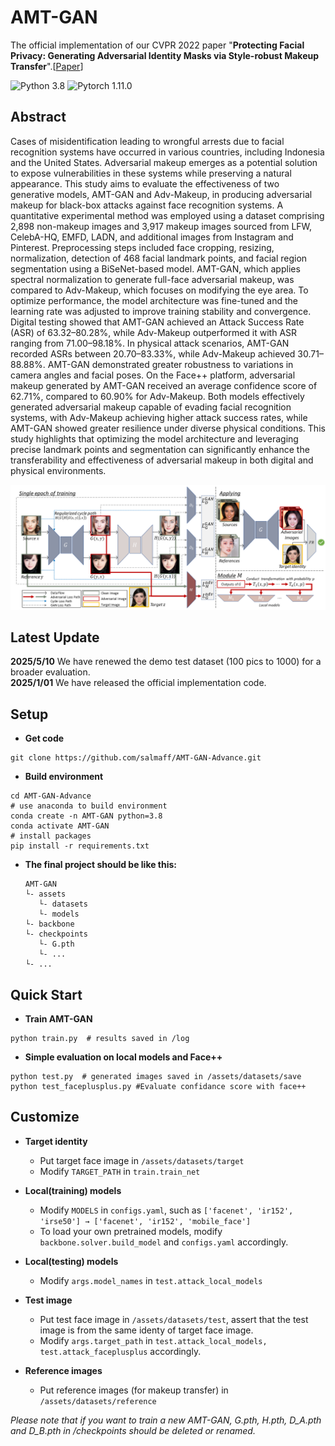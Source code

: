 # AMT-GAN

The official implementation of our CVPR 2022 paper "**Protecting Facial Privacy: Generating Adversarial Identity Masks via Style-robust Makeup Transfer**".[[Paper](https://arxiv.org/abs/2203.03121)] 

![Python 3.8](https://img.shields.io/badge/python-3.8-green.svg?style=plastic)
![Pytorch 1.11.0](https://img.shields.io/badge/pytorch-1.11.0-red.svg?style=plastic)

## Abstract
Cases of misidentification leading to wrongful arrests due to facial recognition systems have occurred in various countries, including Indonesia and the United States. Adversarial makeup emerges as a potential solution to expose vulnerabilities in these systems while preserving a natural appearance. This study aims to evaluate the effectiveness of two generative models, AMT-GAN and Adv-Makeup, in producing adversarial makeup for black-box attacks against face recognition systems. A quantitative experimental method was employed using a dataset comprising 2,898 non-makeup images and 3,917 makeup images sourced from LFW, CelebA-HQ, EMFD, LADN, and additional images from Instagram and Pinterest. Preprocessing steps included face cropping, resizing, normalization, detection of 468 facial landmark points, and facial region segmentation using a BiSeNet-based model. AMT-GAN, which applies spectral normalization to generate full-face adversarial makeup, was compared to Adv-Makeup, which focuses on modifying the eye area. To optimize performance, the model architecture was fine-tuned and the learning rate was adjusted to improve training stability and convergence. Digital testing showed that AMT-GAN achieved an Attack Success Rate (ASR) of 63.32–80.28%, while Adv-Makeup outperformed it with ASR ranging from 71.00–98.18%. In physical attack scenarios, AMT-GAN recorded ASRs between 20.70–83.33%, while Adv-Makeup achieved 30.71–88.88%. AMT-GAN demonstrated greater robustness to variations in camera angles and facial poses. On the Face++ platform, adversarial makeup generated by AMT-GAN received an average confidence score of 62.71%, compared to 60.90% for Adv-Makeup. Both models effectively generated adversarial makeup capable of evading facial recognition systems, with Adv-Makeup achieving higher attack success rates, while AMT-GAN showed greater resilience under diverse physical conditions. This study highlights that optimizing the model architecture and leveraging precise landmark points and segmentation can significantly enhance the transferability and effectiveness of adversarial makeup in both digital and physical environments.

<img src="pipeline.png"/>

## Latest Update
**2025/5/10**   We have renewed the demo test dataset (100 pics to 1000) for a broader evaluation.\
**2025/1/01**   We have released the official implementation code.

## Setup
- **Get code**
```shell 
git clone https://github.com/salmaff/AMT-GAN-Advance.git
```

- **Build environment**
```shell
cd AMT-GAN-Advance
# use anaconda to build environment 
conda create -n AMT-GAN python=3.8
conda activate AMT-GAN
# install packages
pip install -r requirements.txt
```

  
- **The final project should be like this:**
    ```shell
    AMT-GAN
    └- assets
       └- datasets
       └- models
    └- backbone
    └- checkpoints
       └- G.pth
       └- ...
    └- ...
    ```

## Quick Start
- **Train AMT-GAN**
```shell 
python train.py  # results saved in /log
```
- **Simple evaluation on local models and Face++**
```shell 
python test.py  # generated images saved in /assets/datasets/save
python test_faceplusplus.py #Evaluate confidance score with face++
```

## Customize
- **Target identity**
  - Put target face image in ```/assets/datasets/target```
  - Modify ```TARGET_PATH``` in ```train.train_net```
  
- **Local(training) models**
  - Modify ```MODELS``` in ```configs.yaml```, such as ```['facenet', 'ir152', 'irse50'] → ['facenet', 'ir152', 'mobile_face']```
  - To load your own pretrained models, modify ```backbone.solver.build_model``` and ```configs.yaml``` accordingly.

- **Local(testing) models**
  - Modify ```args.model_names``` in ```test.attack_local_models```

- **Test image**
  - Put test face image in ```/assets/datasets/test```, assert that the test image is from the same identy of target face image.
  - Modify ```args.target_path``` in ```test.attack_local_models, test.attack_faceplusplus``` accordingly.

- **Reference images**
  - Put reference images (for makeup transfer) in ```/assets/datasets/reference```

*Please note that if you want to train a new AMT-GAN, G.pth, H.pth, D_A.pth and D_B.pth in /checkpoints should be deleted or renamed.*


```
